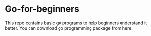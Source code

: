 # Go-for-beginners
This repo contains basic go programs to help beginners understand it better. You can download go programming package from here.
